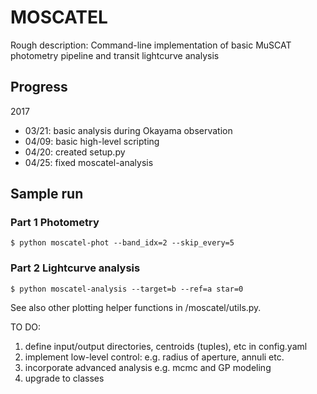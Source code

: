 # MOSCATEL
Rough description:
Command-line implementation of basic MuSCAT photometry pipeline and transit lightcurve analysis

## Progress
2017
* 03/21: basic analysis during Okayama observation
* 04/09: basic high-level scripting
* 04/20: created setup.py
* 04/25: fixed moscatel-analysis

## Sample run
### Part 1 Photometry
```shell
$ python moscatel-phot --band_idx=2 --skip_every=5
```

### Part 2 Lightcurve analysis
```shell
$ python moscatel-analysis --target=b --ref=a star=0
```

See also other plotting helper functions in /moscatel/utils.py.

TO DO: 
1. define input/output directories, centroids (tuples), etc in config.yaml
2. implement low-level control: e.g. radius of aperture, annuli etc.
3. incorporate advanced analysis e.g. mcmc and GP modeling
4. upgrade to classes
